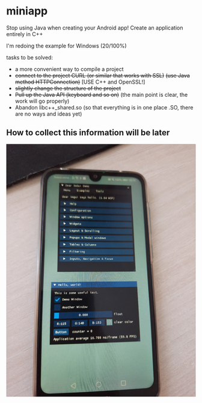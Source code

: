 # miniapp
Stop using Java when creating your Android app! Create an application entirely in C++

I'm redoing the example for Windows (20/100%)  

tasks to be solved:
- a more convenient way to compile a project
- ~~connect to the project CURL (or similar that works with SSL)~~ ~~(use Java method HTTPConnection)~~ [USE C++ and OpenSSL!]
- ~~slightly change the structure of the project~~
- ~~Pull up the Java API (keyboard and so on)~~ (the main point is clear, the work will go properly)
- Abandon libc++_shared.so (so that everything is in one place .SO, there are no ways and ideas yet)  
  
## How to collect this information will be later

![alt text](https://raw.githubusercontent.com/Kronka/miniapp/main/first_launch_imgui.png)
